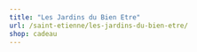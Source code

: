 ```yaml
---
title: "Les Jardins du Bien Etre"
url: /saint-etienne/les-jardins-du-bien-etre/
shop: cadeau
---
```

